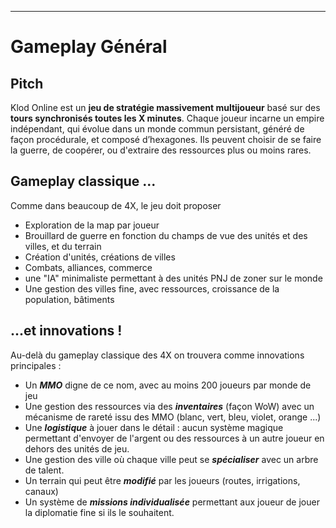 ___
# Gameplay Général
## Pitch
Klod Online est un **jeu de stratégie massivement multijoueur** basé sur des **tours synchronisés toutes les X minutes**.  Chaque joueur incarne un empire indépendant, qui évolue dans un monde commun persistant, généré de façon procédurale, et composé d’hexagones. Ils peuvent choisir de se faire la guerre, de coopérer, ou d'extraire des ressources plus ou moins rares.
## Gameplay classique ...
Comme dans beaucoup de 4X, le jeu doit proposer
 - Exploration de la map par joueur
 - Brouillard de guerre en fonction du champs de vue des unités et des villes, et du terrain
 - Création d'unités, créations de villes
 - Combats, alliances, commerce
 - une "IA" minimaliste permettant à des unités PNJ de zoner sur le monde
 - Une gestion des villes fine, avec ressources, croissance de la population, bâtiments
## ...et innovations !
Au-delà du gameplay classique des 4X on trouvera comme innovations principales :
 - Un **_MMO_** digne de ce nom, avec au moins 200 joueurs par monde de jeu
 - Une gestion des ressources via des **_inventaires_** (façon WoW) avec un mécanisme de rareté issu des MMO (blanc, vert, bleu, violet, orange ...)
 - Une **_logistique_** à jouer dans le détail : aucun système magique permettant d'envoyer de l'argent ou des ressources à un autre joueur en dehors des unités de jeu.
 - Une gestion des ville où chaque ville peut se **_spécialiser_** avec un arbre de talent.
 - Un terrain qui peut être **_modifié_** par les joueurs (routes, irrigations, canaux)
 - Un système de _**missions individualisée**_ permettant aux joueur de jouer la diplomatie fine si ils le souhaitent.